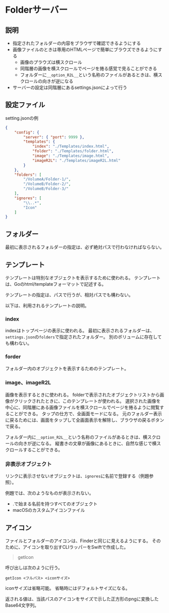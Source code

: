 # Folderサーバー

## 説明

+ 指定されたフォルダーの内容をブラウザで確認できるようにする
+ 画像ファイルのときは専用のHTMLページで簡単にブラウズできるようにする
	+ 画像のプラウズは横スクロール
	+ 同階層の画像を横スクロールでページを捲る感覚で見ることができる
	+ フォルダーに`__option_R2L__`という名称のファイルがあるときは、横スクロールの向きが逆になる
+ サーバーの設定は同階層にあるsettings.jsonによって行う

## 設定ファイル

setting.jsonの例

```json
{
	"config": {
		"server": { "port": 9999 },
		"templates": {
			"index": "./Templates/index.html",
			"folder": "./Templates/folder.html",
			"image": "./Templates/image.html",
			"imageR2L": "./Templates/imageR2L.html"
		}
	},
	"folders": [
		"/VolumeA/Folder-1/",
		"/VolumeB/Folder-2/",
		"/VolumeB/Folder-3/"
	],
	"ignores": [
		"\\..*",
		"Icon"
	]
}
```

## フォルダー

最初に表示されるフォルダーの指定は、必ず絶対パスで行わなければならない。

## テンプレート

テンプレートは特別なオブジェクトを表示するために使われる。
テンプレートは、Goのhtml/templateフォーマットで記述する。

テンプレートの指定は、パスで行うが、相対パスでも構わない。

以下は、利用されるテンプレートの説明。

### index

indexはトップページの表示に使われる。
最初に表示されるフォルダーは、`settings.json`の`folders`で指定されたフォルダー。
別のボリュームに存在しても構わない。

### forder

フォルダー内のオブジェクトを表示するためのテンプレート。

### image、imageR2L

画像を表示するときに使われる。
folderで表示されたオブジェクトリストから画像がクリックされたときに、このテンプレートが使われる。
選択された画像を中心に、同階層にある画像ファイルを横スクロールでページを捲るように閲覧することができる。
タップの仕方で、全画面モードになる。
元のフォルダー表示に戻るためには、画面をタップして全画面表示を解除し、ブラウザの戻るボタンで戻る。

フォルダー内に`__option_R2L__`という名称のファイルがあるときは、横スクロールの向きが逆になる。
縦書きの文章が画像にあるときに、自然な感じで横スクロールすることができる。

### 非表示オブジェクト

リンクに表示させないオブジェクトは、`ignores`に名前で登録する（例題参照）。

例題では、次のようなものが表示されない。
+ .で始まる名前を持つすべてのオブジェクト
+ macOSのカスタムアイコンファイル

## アイコン

ファイルとフォルダーのアイコンは、Finderと同じに見えるようにする。
そのために、アイコンを取り出すCLIラッパーをSwiftで作成した。

> getIcon

呼び出しは次のように行う。

```
getIcon <フルパス> <iconサイズ>
```

iconサイズは省略可能。
省略時にはデフォルトサイズになる。

返される値は、当該パスのアイコンをサイズで示した正方形のpngに変換したBase64文字列。

